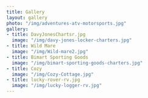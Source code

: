 ```yaml
---
title: Gallery
layout: gallery
photo: "/img/adventures-atv-motorsports.jpg"
gallery:
- title: DavyJonesChartsr.jpg
  image: "/img/davy-jones-locker-charters.jpg"
- title: Wild Mare
  image: "/img/Wild-mare2.jpg"
- title: Bimart Sporting Goods
  image: "/img/bimart-sporting-goods-charters.jpg"
- title: Cozy
  image: "/img/Cozy-Cottage.jpg"
- title: lucky-rover-rv.jpg
  image: "/img/lucky-logger-rv.jpg"
---
```

